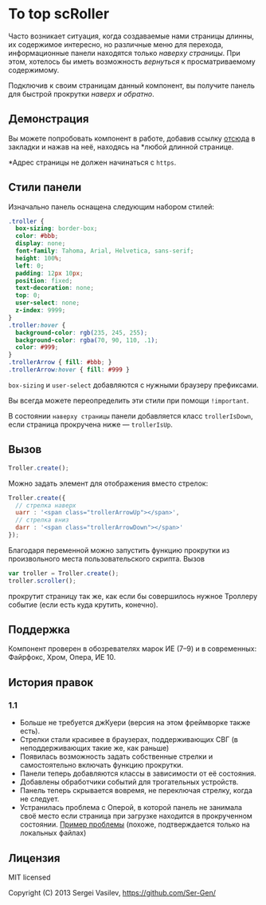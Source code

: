 # To top scRoller

Часто возникает ситуация, когда создаваемые нами страницы длинны, их содержимое интересно, но различные меню для перехода, информационные панели находятся только _наверху страницы_. При этом, хотелось бы иметь возможность _вернуться_ к просматриваемому содержимому.

Подключив к своим страницам данный компонент, вы получите панель для быстрой прокрутки _наверх и обратно_.

## Демонстрация

Вы можете попробовать компонент в работе, добавив ссылку [отсюда](http://ser-gen.github.io/source/troller/bookmarklet-host.html) в закладки и нажав на неё, находясь на *любой длинной странице.

*Адрес страницы не должен начинаться с `https`.

## Стили панели

Изначально панель оснащена следующим набором стилей:

```css
.troller {
  box-sizing: border-box;
  color: #bbb;
  display: none;
  font-family: Tahoma, Arial, Helvetica, sans-serif;
  height: 100%;
  left: 0;
  padding: 12px 10px;
  position: fixed;
  text-decoration: none;
  top: 0;
  user-select: none;
  z-index: 9999;
}
.troller:hover {
  background-color: rgb(235, 245, 255);
  background-color: rgba(70, 90, 110, .1);
  color: #999;
}
.trollerArrow { fill: #bbb; }
.trollerArrow:hover { fill: #999 }
```

`box-sizing` и `user-select` добавляются с нужными браузеру префиксами.

Вы всегда можете переопределить эти стили при помощи `!important`.

В состоянии `наверху страницы` панели добавляется класс `trollerIsDown`, если страница прокручена ниже — `trollerIsUp`.

## Вызов

```javascript
Troller.create();
```

Можно задать элемент для отображения вместо стрелок:

```javascript
Troller.create({
  // стрелка наверх
  uarr : '<span class="trollerArrowUp"></span>',
  // стрелка вниз
  darr : '<span class="trollerArrowDown"></span>'
});
```

Благодаря переменной можно запустить функцию прокрутки из произвольного места пользовательского скрипта. Вызов

```javascript
var troller = Troller.create();
troller.scroller();
```

прокрутит страницу так же, как если бы совершилось нужное Троллеру событие (если есть куда крутить, конечно).


## Поддержка

Компонент проверен в обозревателях марок ИЕ (7&ndash;9) и в современных: Файрфокс, Хром, Опера, ИЕ 10.


## История правок
### 1.1
- Больше не требуется джКуери (версия на этом фреймворке также есть).
- Стрелки стали красивее в браузерах, поддерживающих СВГ (в неподдерживающих такие же, как раньше)
- Появилась возможность задать собственные стрелки и самостоятельно включать функцию прокрутки.
- Панели теперь добавляются классы в зависимости от её состояния.
- Добавлены обработчики событий для трогательных устройств.
- Панель теперь скрывается вовремя, не переключая стрелку, когда не следует.
- Устранилась проблема с Оперой, в которой панель не занимала своё место если страница при загрузке находится в прокрученном состоянии. [Пример проблемы](http://ser-gen.github.io/source/troller/test-opera.html) (похоже, подтверждается только на локальных файлах)

## Лицензия

MIT licensed

Copyright (C) 2013 Sergei Vasilev, https://github.com/Ser-Gen/

